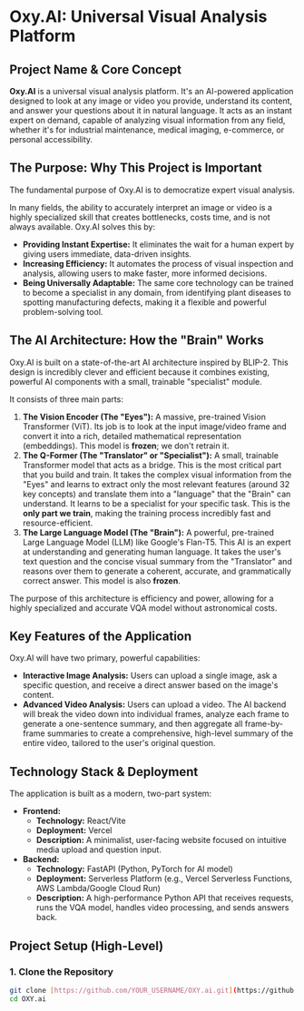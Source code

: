 # Oxy.AI: Universal Visual Analysis Platform

## Project Name & Core Concept

**Oxy.AI** is a universal visual analysis platform. It's an AI-powered application designed to look at any image or video you provide, understand its content, and answer your questions about it in natural language. It acts as an instant expert on demand, capable of analyzing visual information from any field, whether it's for industrial maintenance, medical imaging, e-commerce, or personal accessibility.

## The Purpose: Why This Project is Important

The fundamental purpose of Oxy.AI is to democratize expert visual analysis.

In many fields, the ability to accurately interpret an image or video is a highly specialized skill that creates bottlenecks, costs time, and is not always available. Oxy.AI solves this by:

* **Providing Instant Expertise:** It eliminates the wait for a human expert by giving users immediate, data-driven insights.
* **Increasing Efficiency:** It automates the process of visual inspection and analysis, allowing users to make faster, more informed decisions.
* **Being Universally Adaptable:** The same core technology can be trained to become a specialist in any domain, from identifying plant diseases to spotting manufacturing defects, making it a flexible and powerful problem-solving tool.

## The AI Architecture: How the "Brain" Works

Oxy.AI is built on a state-of-the-art AI architecture inspired by BLIP-2. This design is incredibly clever and efficient because it combines existing, powerful AI components with a small, trainable "specialist" module.

It consists of three main parts:

1.  **The Vision Encoder (The "Eyes"):** A massive, pre-trained Vision Transformer (ViT). Its job is to look at the input image/video frame and convert it into a rich, detailed mathematical representation (embeddings). This model is **frozen**; we don't retrain it.
2.  **The Q-Former (The "Translator" or "Specialist"):** A small, trainable Transformer model that acts as a bridge. This is the most critical part that you build and train. It takes the complex visual information from the "Eyes" and learns to extract only the most relevant features (around 32 key concepts) and translate them into a "language" that the "Brain" can understand. It learns to be a specialist for your specific task. This is the **only part we train**, making the training process incredibly fast and resource-efficient.
3.  **The Large Language Model (The "Brain"):** A powerful, pre-trained Large Language Model (LLM) like Google's Flan-T5. This AI is an expert at understanding and generating human language. It takes the user's text question and the concise visual summary from the "Translator" and reasons over them to generate a coherent, accurate, and grammatically correct answer. This model is also **frozen**.

The purpose of this architecture is efficiency and power, allowing for a highly specialized and accurate VQA model without astronomical costs.

## Key Features of the Application

Oxy.AI will have two primary, powerful capabilities:

* **Interactive Image Analysis:** Users can upload a single image, ask a specific question, and receive a direct answer based on the image's content.
* **Advanced Video Analysis:** Users can upload a video. The AI backend will break the video down into individual frames, analyze each frame to generate a one-sentence summary, and then aggregate all frame-by-frame summaries to create a comprehensive, high-level summary of the entire video, tailored to the user's original question.

## Technology Stack & Deployment

The application is built as a modern, two-part system:

* **Frontend:**
    * **Technology:** React/Vite
    * **Deployment:** Vercel
    * **Description:** A minimalist, user-facing website focused on intuitive media upload and question input.
* **Backend:**
    * **Technology:** FastAPI (Python, PyTorch for AI model)
    * **Deployment:** Serverless Platform (e.g., Vercel Serverless Functions, AWS Lambda/Google Cloud Run)
    * **Description:** A high-performance Python API that receives requests, runs the VQA model, handles video processing, and sends answers back.

## Project Setup (High-Level)

### 1. Clone the Repository

```bash
git clone [https://github.com/YOUR_USERNAME/OXY.ai.git](https://github.com/YOUR_USERNAME/OXY.ai.git)
cd OXY.ai